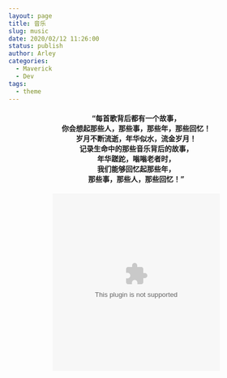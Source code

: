 ```yaml
---
layout: page
title: 音乐
slug: music
date: 2020/02/12 11:26:00
status: publish
author: Arley
categories: 
  - Maverick
  - Dev
tags: 
  - theme
---
```

<h4 style="text-align:center">“每首歌背后都有一个故事，<br>你会想起那些人，那些事，那些年，那些回忆！<br>岁月不断流逝，年华似水，流金岁月！<br>记录生命中的那些音乐背后的故事，<br>年华蹉跎，嗡嗡老者时，<br>我们能够回忆起那些年，<br>那些事，那些人，那些回忆！”</h4>

<center><embed src="//music.163.com/style/swf/widget.swf?sid=2974012353&type=0&auto=1&width=310&height=350" width="330" height="350"  allowNetworking="all"></embed></center>
